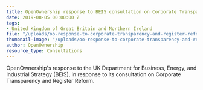 ```yaml
---
title: OpenOwnership response to BEIS consultation on Corporate Transparency and Register Reform
date: 2019-08-05 00:00:00 Z
tags:
- United Kingdom of Great Britain and Northern Ireland
file: "/uploads/oo-response-to-corporate-transparency-and-register-reform-consultation.pdf"
thumbnail-image: "/uploads/oo-response-to-corporate-transparency-and-register-reform-consultation.jpg"
author: OpenOwnership
resource_type: Consultations
---
```


OpenOwnership's response to the UK Department for Business, Energy, and Industrial
Strategy (BEIS), in response to its consultation on Corporate Transparency and Register Reform.
